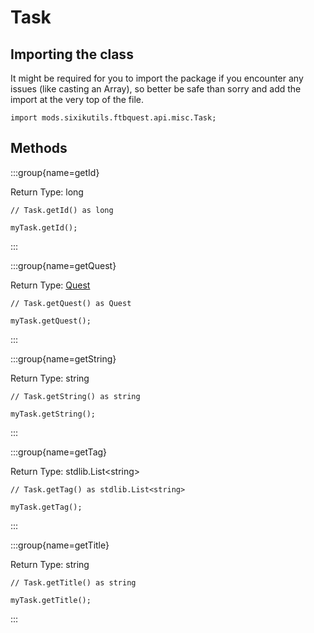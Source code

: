 # Task

## Importing the class

It might be required for you to import the package if you encounter any issues (like casting an Array), so better be safe than sorry and add the import at the very top of the file.
```zenscript
import mods.sixikutils.ftbquest.api.misc.Task;
```


## Methods

:::group{name=getId}

Return Type: long

```zenscript
// Task.getId() as long

myTask.getId();
```

:::

:::group{name=getQuest}

Return Type: [Quest](/mods/sixikutils/ftbquest/quests/Quest)

```zenscript
// Task.getQuest() as Quest

myTask.getQuest();
```

:::

:::group{name=getString}

Return Type: string

```zenscript
// Task.getString() as string

myTask.getString();
```

:::

:::group{name=getTag}

Return Type: stdlib.List&lt;string&gt;

```zenscript
// Task.getTag() as stdlib.List<string>

myTask.getTag();
```

:::

:::group{name=getTitle}

Return Type: string

```zenscript
// Task.getTitle() as string

myTask.getTitle();
```

:::


